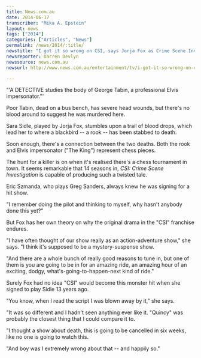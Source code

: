 ```yaml
---
title: News.com.au
date: 2014-06-17
transcriber: "Mika A. Epstein"
layout: news
tags: ["2014"]
categories: ["Articles", "News"]
permalink: /news/2014/:title/
newstitle: "I got it so wrong on CSI, says Jorja Fox as Crime Scene Investigation celebrates 14 seasons"
newsreporter: Darren Devlyn
newssource: news.com.au
newsurl: http://www.news.com.au/entertainment/tv/i-got-it-so-wrong-on-csi-says-jorja-fox-as-crime-scene-investigation-celebrates-14-seasons/story-e6frfmyi-1226957088333

---
```


"'A DETECTIVE studies the body of George Tabin, a professional Elvis impersonator."'

Poor Tabin, dead on a bus bench, has severe head wounds, but there's no blood around to suggest he was murdered here.

Sara Sidle, played by Jorja Fox, stumbles upon a trail of blood drops, which lead her to where a blackbird -- a rook -- has been stabbed to death.

Soon enough, there's a connection between the two deaths. Both the rook and Elvis impersonator ("The King") represent chess pieces.

The hunt for a killer is on when it's realised there's a chess tournament in town.
It seems remarkable that 14 seasons in, *CSI: Crime Scene Investigation* is capable of producing such a twisted tale.

Eric Szmanda, who plays Greg Sanders, always knew he was signing for a hit show.

"I remember doing the pilot and thinking to myself, why hasn't anybody done this yet?"

But Fox has her own theory on why the original drama in the "CSI" franchise endures.

"I have often thought of our show really as an action-adventure show," she says.
"I think it's supposed to be a mystery-suspense show.

"And there are a whole bunch of really good reasons to tune in, but one of them is you are going to be in for an amazing ride, an amazing hour of an exciting, dodgy, what's-going-to-happen-next kind of ride."

Surely Fox had no idea "CSI" would become this monster hit when she signed to play Sidle 13 years ago.

"You know, when I read the script I was blown away by it," she says.

"It was so different and I hadn't seen anything ever like it. "Quincy" was probably the closest thing that I could compare it to.

"I thought a show about death, this is going to be cancelled in six weeks, like no one is going to watch this.

"And boy was I extremely wrong about that -- and happily so."
